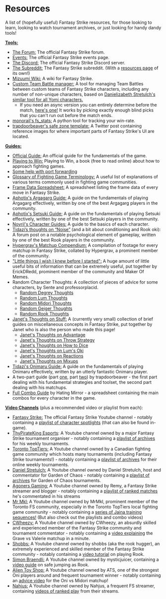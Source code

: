 # Resources
A list of (hopefully useful) Fantasy Strike resources, for those looking to learn, looking to watch tournament archives, or just looking for handy dandy tools!

  
<a name="tools"> [**Tools:**](#tools) </a>

* [The Forum:](https://forums.fantasystrike.com/) The official Fantasy Strike forum.
* [Events:](https://fantasystrike.com/events) The official Fantasy Strike events page.
* [The Discord:](https://discord.gg/FantasyStrike) The official Fantasy Strike Discord server.
* [The Subreddit:](https://www.reddit.com/r/FantasyStrike) The Fantasy Strike subreddit. (With a [resources page](https://reddit.com/r/FantasyStrike/wiki/fantasy-strike-resources) of its own!)
* [Mizuumi Wiki:](https://wiki.gbl.gg/w/Fantasy_Strike) A wiki for Fantasy Strike.
* [Custom Team Battle manager:](teamselector) A tool for managing Team Battles between custom teams of Fantasy Strike characters, including any number of non-unique characters, based on [Danielizabeth Stretulch's similar tool for all Yomi characters.](https://danielstretulch.github.io/)
	* If you need an async version you can entirely determine before the match, [here's one!](teams2) It works by picking exactly enough blind picks that you can't run out before the match ends.
* [monorail's fs_stats:](https://github.com/undergroundmonorail/fs_stats) A python tool for tracking your win-rate.
* [trapdoorbeaver's safe zone template:](https://twitter.com/trapdoorbeaver/status/1278559863321137153) A Twitter post containing reference images for where important parts of Fantasy Strike's UI are located.

  
<a name="guides"> [**Guides:**](#guides) </a>

* [Official Guide:](https://www.fantasystrike.com/guide) An official guide for the fundamentals of the game.
* [Playing to Win:](https://www.sirlin.net/ptw/) Playing to Win, a book (free to read online) about how to approach fighting games.
* [Some help with port forwarding](https://forums.fantasystrike.com/t/ports-to-forward-for-online-connection-issues-udp-9991-and-19900)
* [Glossary of Fighting Game Terminology:](https://docs.google.com/document/d/1RBBqG-SRG5H_3yV7KU57YkNinSg3UmztIi_ikB9pgSA/edit) A useful list of explanations of various terms commonly used in fighting game communities.
* [Frame Data Spreadsheet:](https://docs.google.com/spreadsheets/d/1Ia4um01P9JMlxckup9qbKXuZgW1CdTshVPeny4-XKEs/edit) A spreadsheet listing the frame data of every move in Fantasy Strike.
* [Aphotix's Argagarg Guide:](https://docs.google.com/document/d/1KKsV009d-8hm6XSFiQRy7QCqWtBsLlHzuI_ZvYSQngY/edit) A guide on the fundamentals of playing Argagarg effectively, written by one of the best Argagarg players in the community.
* [Aphotix's Setsuki Guide:](https://docs.google.com/document/d/1nVdWoyd4S3Ta6ACE_5p7E3E0963sHO9woq0t_SR4xgQ/edit) A guide on the fundamentals of playing Setsuki effectively, written by one of the best Setsuki players in the community.
* [Novril's Character Guides:](https://docs.google.com/document/d/1PpEna_htGHitwWtAxEpMI94rlnSWKBwnt7r4hmIANck/edit) A guide to the basics of each character.
* [Tidazi’s thoughts on “Noise”](https://forums.fantasystrike.com/t/tidazis-thoughts-on-noise-and-a-bit-about-conditioning-and-rook-oki/1716) (and a bit about conditioning and Rook oki): A forum post on a notable psychological element of gameplay, written by one of the best Rook players in the community.
* [Hypergrav's Matchup Compendium:](http://forums.fantasystrike.com/t/fs-matchup-compendium/1718) A compilation of footage for every matchup in Fantasy Strike, collated by Hypergrav, a prominent member of the community.
* ["Little things I wish I knew before I started":](https://www.reddit.com/r/FantasyStrike/comments/hg2hlf/the_big_list_of_little_things_i_wish_i_knew) A huge amount of little useful bits of information that can be extremely useful, put together by ErickDRedd, prominent member of the community and Maker Of Memes.
* Random Character Thoughts: A collection of pieces of advice for some characters, by Sente and professorplacid.
	* [Random Degrey Thoughts](https://forums.fantasystrike.com/t/random-degrey-thoughts)
	* [Random Lum Thoughts](https://forums.fantasystrike.com/t/random-lum-thoughts)
	* [Random Midori Thoughts](https://forums.fantasystrike.com/t/random-midori-thoughts)
	* [Random Geiger Thoughts](https://forums.fantasystrike.com/t/random-geiger-thoughts)
	* [Random Rook Thoughts](https://forums.fantasystrike.com/t/random-rook-thoughts)
* [Janet's Thoughts on Stuff:](thoughts) A (currently very small) collection of brief guides on miscellaneous concepts in Fantasy Strike, put together by Janet who is also the person who made this page!
	* [Janet's Thoughts on Advantage](thoughts-advantage)
	* [Janet's Thoughts on Throw Strategy](thoughts-throws)
	* [Janet's Thoughts on How to Dice](thoughts-dice)
	* [Janet's Thoughts on Lum's Oki](thoughts-lumoki)
	* [Janet's Thoughts on Reactions](thoughts-reactions)
	* [Janet's Thoughts on Mixups](thoughts-mixups)
* [Tidazi's Onimaru Guide:](https://docs.google.com/document/d/10Qo5JpuLyJFV4kVWf_UjONFbBZZjiSYBFEhwuQsN-bU/edit) A guide on the fundamentals of playing Onimaru effectively, written by an utterly fantastic Onimaru player.
* A two-part guide (part [one](https://reddit.com/r/FantasyStrike/comments/hhbu0f/basics_with_beav_rook_you_like_a_hurricane/), part [two](https://reddit.com/r/FantasyStrike/comments/huee3g/basics_by_beav_rook_2_electric_rookalo_match_ups/)) by trapdoorbeaver - the first part dealing with his fundamental strategies and toolset, the second part dealing with his matchups.
* [Full Combo Guide](https://docs.google.com/spreadsheets/d/148jh219L5jykaZ52B3O4HBBTMdH9xSBwIzrh45qihFM/edit?usp=sharing) by Hating Mirror - a spreadsheet containing the main combos for every character in the game.

  
<a name="video"> [**Video Channels**](#video) (plus a recommended video or playlist from each): </a>

* [Fantasy Strike:](https://www.youtube.com/channel/UCbEzx3q_NBagrRVLd7vNBZA) The official Fantasy Strike Youtube channel - notably containing a [playlist of character spotlights](https://www.youtube.com/playlist?list=PLFhqt7OorJEvR8NGgqjHbLEoUGYRLJ91C) (that can also be found in-game).
* [ThyPirateKing Esports](https://www.youtube.com/channel/UCue7y_ftAmKf36oTgJmri8w): A Youtube channel owned by a major Fantasy Strike tournament organiser - notably containing a [playlist of archives](https://www.youtube.com/playlist?list=PLFaWQZl1vaoaqS7MHveb-C8-mZ0BrKrkX) for his weekly tournaments.
* [Toronto TopTiers:](https://www.youtube.com/user/torontotoptiers) A Youtube channel owned by a Canadian fighting game community which hosts many tournaments (including Fantasy Strike tournaments!) - notably containing a [playlist of archives](https://www.youtube.com/playlist?list=PLH4OtSJYW-kbKmsI5y7YiAD3GEKb79u9l) for their online weekly tournaments.
* [Daniel Stretulch:](https://www.youtube.com/channel/UCKVW-6arRYF3nzpvWbwbnUg) A Youtube channel owned by Daniel Stretulch, host and commentator for Garden of Chaos - notably containing a [playlist of archives](https://www.youtube.com/playlist?list=PLs_4hyqzAO6WlcESsAqtNHWShfQziyQ7y) for Garden of Chaos tournaments.
* [Agoners Gaming:](https://www.youtube.com/channel/UCHh8puoYhQf4d459Xz_YUFA) A Youtube channel owned by Remy, a Fantasy Strike streamer and blogger - notably containing a [playlist of ranked matches](https://www.youtube.com/playlist?list=PLv98WcnKxQljXXa1UWwO8E2cB3ilLqHWA) he's commentated in his streams
* [Mr Mkl:](https://www.youtube.com/mrmikelproductions) A Youtube channel owned by MrMkl, prominent member of the Toronto FS community, especially in the Toronto TopTiers local fighting game community - notably containing a [series of Jaina training sequences!](https://www.youtube.com/playlist?list=PLn1IUCrpX-nQWuo82GQ3-gVac9u4_0WaH) (But also check out the playlists and combo videos)
* [CWheezy:](https://www.youtube.com/channel/UCpj9deH_-JE-_DskWe2z7Lw) A Youtube channel owned by CWheezy, an absurdly skilled and experienced member of the Fantasy Strike community and tournament commentator - notably containing a [video explaining](https://www.youtube.com/watch?v=ufCC4YvEoyQ) the Grave vs Valerie matchup in a minute.
* [Shobbs:](https://www.youtube.com/channel/UCRBSZBLV2dNF7KScF46usZw) A Youtube channel owned by shobbs (aka the rook hugger), an extremely experienced and skilled member of the Fantasy Strike community - notably containing a [video tutorial](https://www.youtube.com/watch?v=fE079_lLiRU) on playing Rook.
* [Simon Braendli:](https://www.youtube.com/channel/UCIy3dZDnDgqlfS_HfEzK3iA) A Youtube channel owned by mysticjuicer, containing a [video guide](https://www.youtube.com/watch?v=k78JUCNarW4) on safe jumping as Rook.
* [Alien Toy Shop:](https://www.youtube.com/channel/UCRY6Md_ILTt-g8Y2cqGd7cg) A Youtube channel owned by ATS, one of the strongest Oni players around and frequent tournament winner - notably containing an [advice video](https://www.youtube.com/watch?v=KYaQOf5nQfY) for the Oni vs Midori matchup!
* [Nahjus:](https://www.youtube.com/channel/UCakF3lT297mPaEw7MMoU-Jw) A Youtube channel owned by Nahjus, a frequent FS streamer, containing [videos of ranked play](https://www.youtube.com/watch?v=GyZm4R7PeaM) from their streams.
